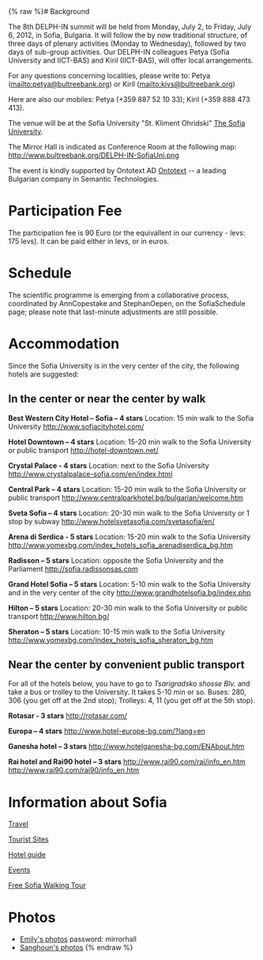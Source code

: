 {% raw %}# Background

The 8th DELPH-IN summit will be held from Monday, July 2, to Friday,
July 6, 2012, in Sofia, Bulgaria. It will follow the by now traditional
structure, of three days of plenary activities (Monday to Wednesday),
followed by two days of sub-group activities. Our DELPH-IN colleagues
Petya (Sofia University and IICT-BAS) and Kiril (IICT-BAS), will offer
local arrangements.

For any questions concerning localities, please write to: Petya
(<mailto:petya@bultreebank.org>) or Kiril (<mailto:kivs@bultreebank.org>)

Here are also our mobiles: Petya (+359 887 52 10 33); Kiril (+359 888
473 413).

The venue will be at the Sofia University "St. Kliment Ohridski" [The
Sofia University](http://www.uni-sofia.bg/index.php/eng/the_university).

The Mirror Hall is indicated as Conference Room at the following map:
<http://www.bultreebank.org/DELPH-IN-SofiaUni.png>

The event is kindly supported by Ontotext AD
[Ontotext](http://www.ontotext.com/) -- a leading Bulgarian company in
Semantic Technologies.

# Participation Fee

The participation fee is 90 Euro (or the equivallent in our currency -
levs: 175 levs). It can be paid either in levs, or in euros.

# Schedule

The scientific programme is emerging from a collaborative process,
coordinated by AnnCopestake and
StephanOepen, on the SofiaSchedule
page; please note that last-minute adjustments are still possible.

# Accommodation

Since the Sofia University is in the very center of the city, the
following hotels are suggested:

## In the center or near the center by walk

**Best Western City Hotel – Sofia – 4 stars** Location: 15 min walk to
the Sofia University <http://www.sofiacityhotel.com/>

**Hotel Downtown – 4 stars** Location: 15-20 min walk to the Sofia
University or public transport <http://hotel-downtown.net/>

**Crystal Palace - 4 stars** Location: next to the Sofia University
<http://www.crystalpalace-sofia.com/en/index.html>

**Central Park – 4 stars** Location: 15-20 min walk to the Sofia
University or public transport
<http://www.centralparkhotel.bg/bulgarian/welcome.htm>

**Sveta Sofia – 4 stars** Location: 20-30 min walk to the Sofia
University or 1 stop by subway
<http://www.hotelsvetasofia.com/svetasofia/en/>

**Arena di Serdica - 5 stars** Location: 15-20 min walk to the Sofia
University
<http://www.yomexbg.com/index_hotels_sofia_arenadiserdica_bg.htm>

**Radisson – 5 stars** Location: opposite the Sofia University and the
Parliament <http://sofia.radissonsas.com>

**Grand Hotel Sofia – 5 stars** Location: 5-10 min walk to the Sofia
University and in the very center of the city
<http://www.grandhotelsofia.bg/index.php>

**Hilton – 5 stars** Location: 20-30 min walk to the Sofia University or
public transport <http://www.hilton.bg/>

**Sheraton – 5 stars** Location: 10-15 min walk to the Sofia University
<http://www.yomexbg.com/index_hotels_sofia_sheraton_bg.htm>

## Near the center by convenient public transport

For all of the hotels below, you have to go to *Tsarigradsko shosse
Blv.* and take a bus or trolley to the University. It takes 5-10 min or
so. Buses: 280, 306 (you get off at the 2nd stop); Trolleys: 4, 11 (you
get off at the 5th stop).

**Rotasar - 3 stars** <http://rotasar.com/>

**Europa – 4 stars** <http://www.hotel-europe-bg.com/?lang=en>

**Ganesha hotel – 3 stars** <http://www.hotelganesha-bg.com/ENAbout.htm>

**Rai hotel and Rai90 hotel – 3 stars**
<http://www.rai90.com/rai/info_en.htm>
<http://www.rai90.com/rai90/info_en.htm>

# Information about Sofia

[Travel](http://wikitravel.org/en/Sofia)

[Tourist
Sites](http://en.wikipedia.org/wiki/Tourist_attractions_in_Sofia)

[Hotel
guide](http://www.sofia-hotel-guide.com/en/sofia-tourist-information.php)

[Events](http://www.programata.bg/?l=2)

[Free Sofia Walking Tour](http://www.freesofiatour.com/)

# Photos

- [Emily's
photos](http://erbonzo.smugmug.com/Travel/DELPH-IN-Sofia/23901441_q3T259)
password: mirrorhall
- [Sanghoun's
photos](https://picasaweb.google.com/106261683885290415644/Sofia?authuser=0&authkey=Gv1sRgCI-bzKaQ8Nipcg&feat=directlink)
<update date omitted for speed>{% endraw %}